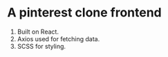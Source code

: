 # A pinterest clone frontend

1. Built on React.
2. Axios used for fetching data.
3. SCSS for styling.
